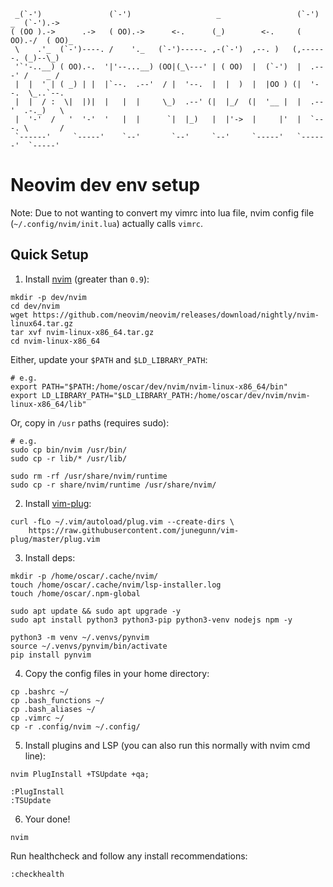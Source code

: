 ```
 _(`-')               (`-')                   _                 (`-')  _  (`-').-> 
( (OO ).->      .->   ( OO).->      <-.      (_)        <-.     ( OO).-/  ( OO)_   
 \    .'_  (`-')----. /    '._   (`-')-----. ,-(`-')  ,--. )   (,------. (_)--\_)  
 '`'-..__) ( OO).-.  '|'--...__) (OO|(_\---' | ( OO)  |  (`-')  |  .---' /    _ /  
 |  |  ' | ( _) | |  |`--.  .--'  / |  '--.  |  |  )  |  |OO ) (|  '--.  \_..`--.  
 |  |  / :  \|  |)|  |   |  |     \_)  .--' (|  |_/  (|  '__ |  |  .--'  .-._)   \ 
 |  '-'  /   '  '-'  '   |  |      `|  |_)   |  |'->  |     |'  |  `---. \       / 
 `------'     `-----'    `--'       `--'     `--'     `-----'   `------'  `-----'  
```
# Neovim dev env setup 
Note: Due to not wanting to convert my vimrc into lua file, nvim config file (`~/.config/nvim/init.lua`) actually calls `vimrc`. 

## Quick Setup
1) Install [nvim](https://github.com/neovim/neovim/releases) (greater than `0.9`):
```
mkdir -p dev/nvim
cd dev/nvim
wget https://github.com/neovim/neovim/releases/download/nightly/nvim-linux64.tar.gz
tar xvf nvim-linux-x86_64.tar.gz
cd nvim-linux-x86_64
```
Either, update your `$PATH` and `$LD_LIBRARY_PATH`:
```
# e.g.
export PATH="$PATH:/home/oscar/dev/nvim/nvim-linux-x86_64/bin"
export LD_LIBRARY_PATH="$LD_LIBRARY_PATH:/home/oscar/dev/nvim/nvim-linux-x86_64/lib"
```
Or, copy in `/usr` paths (requires sudo):
```
# e.g.
sudo cp bin/nvim /usr/bin/
sudo cp -r lib/* /usr/lib/

sudo rm -rf /usr/share/nvim/runtime
sudo cp -r share/nvim/runtime /usr/share/nvim/
```

2) Install [vim-plug](https://github.com/junegunn/vim-plug):
```
curl -fLo ~/.vim/autoload/plug.vim --create-dirs \
    https://raw.githubusercontent.com/junegunn/vim-plug/master/plug.vim
```

3) Install deps:
```
mkdir -p /home/oscar/.cache/nvim/
touch /home/oscar/.cache/nvim/lsp-installer.log
touch /home/oscar/.npm-global

sudo apt update && sudo apt upgrade -y
sudo apt install python3 python3-pip python3-venv nodejs npm -y

python3 -m venv ~/.venvs/pynvim
source ~/.venvs/pynvim/bin/activate
pip install pynvim
```

4) Copy the config files in your home directory:
```
cp .bashrc ~/
cp .bash_functions ~/
cp .bash_aliases ~/
cp .vimrc ~/
cp -r .config/nvim ~/.config/
```

5) Install plugins and LSP (you can also run this normally with nvim cmd line):
```
nvim PlugInstall +TSUpdate +qa;
```

```
:PlugInstall 
:TSUpdate
```

6) Your done! 
```
nvim
```
Run healthcheck and follow any install recommendations:
```
:checkhealth
```
